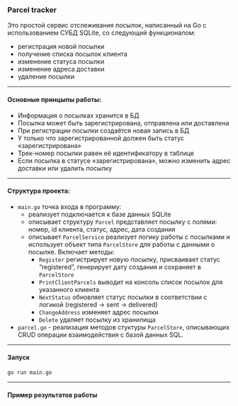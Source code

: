 ### Parcel tracker
Это простой сервис отслеживания посылок, написанный на Go с использованием СУБД SQLite, со следующий функционалом:
  * регистрация новой посылки
  * получение списка посылок клиента
  * изменение статуса посылки
  * изменение адреса доставки
  * удаление посылки
* * * *
#### Основные принцыпы работы:
  * Информация о посылках хранится в БД
  * Посылка может быть зарегистрирована, отправлена или доставлена
  * При регистрации посылки создаётся новая запись в БД
  * У только что зарегистрированной должен быть статус «зарегистрирована»
  * Трек-номер посылки равен её идентификатору в таблице
  * Если посылка в статусе «зарегистрирована», можно изменить адрес доставки или удалить посылку
* * * *
#### Структура проекта:
  * `main.go` точка входа в программу:
    - реализует подключается к базе данных SQLite  
    - описывает структуру `Parcel` представляет посылку с полями: номер, id клиента, статус, адрес, дата создания  
    - описывает `ParcelService` реализует логику работы с посылками и использует объект типа `ParcelStore` для работы с данными о посылке. Включает методы:  
      + `Register` регистрирует новую посылку, присваивает статус “registered”, генерирует дату создания и сохраняет в `ParcelStore`  
      + `PrintClientParcels` выводит на консоль список посылок для указанного клиента  
      + `NextStatus` обновляет статус посылки в соответствии с логикой (registered -> sent -> delivered)  
      + `ChangeAddress` изменяет адрес посылки
      + `Delete` удаляет посылку из хранилища
  * `parcel.go` - реализация методов стуктуры `ParcelStore`, описывающих CRUD операции взаимодействия с базой данных SQL.
* * * *
#### Запуск
`go run main.go`
* * * *
#### Пример результатов работы

